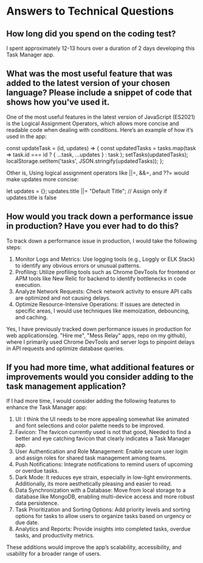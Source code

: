 # Answers to Technical Questions

## How long did you spend on the coding test?
I spent approximately 12-13 hours over a duration of 2 days developing this Task Manager app. 

## What was the most useful feature that was added to the latest version of your chosen language? Please include a snippet of code that shows how you've used it.
One of the most useful features in the latest version of JavaScript (ES2021) is the Logical Assignment Operators, which allows more concise and readable code when dealing with conditions.
Here’s an example of how it’s used in the app:

const updateTask = (id, updates) => {
  const updatedTasks = tasks.map(task => 
    task.id === id ? { ...task, ...updates } : task
  );
  setTasks(updatedTasks);
  localStorage.setItem('tasks', JSON.stringify(updatedTasks));
};

Other is, Using logical assignment operators like ||=, &&=, and ??= would make updates more concise:

let updates = {};
updates.title ||= "Default Title"; // Assign only if updates.title is false

## How would you track down a performance issue in production? Have you ever had to do this?
To track down a performance issue in production, I would take the following steps:

1. Monitor Logs and Metrics: Use logging tools (e.g., Loggly or ELK Stack) to identify any obvious errors or unusual patterns.
2. Profiling: Utilize profiling tools such as Chrome DevTools for frontend or APM tools like New Relic for backend to identify bottlenecks in code execution.
3. Analyze Network Requests: Check network activity to ensure API calls are optimized and not causing delays.
4. Optimize Resource-Intensive Operations: If issues are detected in specific areas, I would use techniques like memoization, debouncing, and caching.
   
Yes, I have previously tracked down performance issues in production for web applications(eg. "Hire me", "Mess Relay" apps, repo on my github), where I primarily used Chrome DevTools and server logs to pinpoint delays in API requests and optimize database queries.

## If you had more time, what additional features or improvements would you consider adding to the task management application?
If I had more time, I would consider adding the following features to enhance the Task Manager app:

1. UI: I think the UI needs to be more appealing somewhat like animated and font selections and color palette needs to be improved.
2. Favicon: The favicon currently used is not that good, Needed to find a better and eye catching favicon that clearly indicates a Task Manager app. 
3. User Authentication and Role Management: Enable secure user login and assign roles for shared task management among teams.
4. Push Notifications: Integrate notifications to remind users of upcoming or overdue tasks.
5. Dark Mode: It reduces eye strain, especially in low-light environments. Additionally, its more aesthetically pleasing and easier to read.
6. Data Synchronization with a Database: Move from local storage to a database like MongoDB, enabling multi-device access and more robust data persistence.
7. Task Prioritization and Sorting Options: Add priority levels and sorting options for tasks to allow users to organize tasks based on urgency or due date.
8. Analytics and Reports: Provide insights into completed tasks, overdue tasks, and productivity metrics.

These additions would improve the app’s scalability, accessibility, and usability for a broader range of users.
